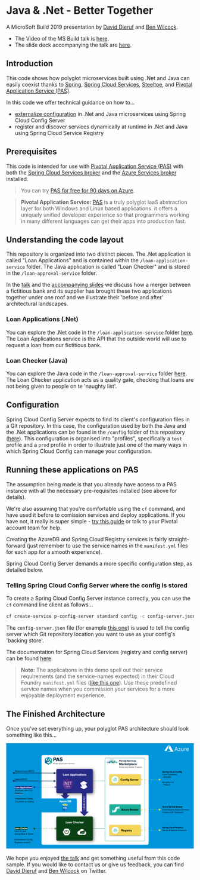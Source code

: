 # Java & .Net - Better Together

A MicroSoft Build 2019 presentation by [David Dieruf][14] and [Ben Wilcock][15].

* The Video of the MS Build talk is [here][5].
* The slide deck accompanying the talk are [here][13].

## Introduction

This code shows how polyglot microservices built using .Net and Java can easily coexist thanks to [Spring][17], [Spring Cloud Services][10], [Steeltoe][11], and [Pivotal Application Service (PAS)][7].

In this code we offer technical guidance on how to...

* [externalize configuration][18] in .Net and Java microservices using Spring Cloud Config Server
* register and discover services dynamically at runtime in .Net and Java using Spring Cloud Service Registry

## Prerequisites

This code is intended for use with [Pivotal Application Service (PAS)][7] with both the [Spring Cloud Services broker][10] and the [Azure Services broker][8] installed. 

> You can try [PAS for free for 90 days on Azure][9].

> **Pivotal Application Service:** [PAS][7] is a truly polyglot IaaS abstraction layer for both Windows and Linux based applications. it offers a uniquely unified developer experience so that programmers working in many different languages can get their apps into production fast.

## Understanding the code layout

This repository is organized into two distinct pieces. The .Net application is called "Loan Applications" and is contained within the `/loan-application-service` folder. The Java application is called "Loan Checker" and is stored in the `/loan-approval-service` folder.

In the [talk][5] and the [accompanying slides][13] we discuss how a merger between a fictitious bank and its supplier has brought these two applications together under one roof and we illustrate their 'before and after' architectural landscapes.

### Loan Applications (.Net)

You can explore the .Net code in the `/loan-application-service` folder [here][1]. The Loan Applications service is the API that the outside world will use to request a loan from our fictitious bank.

### Loan Checker (Java)

You can explore the Java code in the `/loan-approval-service` folder [here][2]. The Loan Checker application acts as a quality gate, checking that loans are not being given to people on te 'naughty list'.

## Configuration

Spring Cloud Config Server expects to find its client's configuration files in a Git repository. In this case, the configuration used by both the Java and the .Net applications can be found in the `/config` folder of this repository ([here][3]). This configuration is organised into "profiles", specifically a `test` profile and a `prod` profile in order to illustrate just one of the many ways in which Spring Cloud Config can manage your configuration.

## Running these applications on PAS

The assumption being made is that you already have access to a PAS instance with all the necessary pre-requisites installed (see above for details). 

We're also assuming that you're comfortable using the `cf` command, and have used it before to comission services and deploy applications. If you have not, it really is super simple - [try this guide][12] or talk to your Pivotal account team for help.

Creating the AzureDB and Spring Cloud Registry services is fairly straight-forward (just remember to use the service names in the `manifest.yml` files for each app for a smooth experience). 

Spring Cloud Config Server demands a more specific configuration step, as detailed below.

### Telling Spring Cloud Config Server where the config is stored

To create a Spring Cloud Config Server instance correctly, you can use the `cf` command line client as follows...

```bash
cf create-service p-config-server standard config -c config-server.json
```

The `config-server.json` file (for example [this one][4]) is used to tell the config server which Git repository location you want to use as your config's 'backing store'. 

The documentation for Spring Cloud Services (registry and config server) can be found [here][16].

> **Note:** The applications in this demo spell out their service requirements (and the service-names expected) in their Cloud Foundry `manifest.yml` files ([like this one][6]). Use these predefined service names when you commission your services for a more enjoyable deployment experience.

## The Finished Architecture

Once you've set everything up, your polyglot PAS architecture should look something like this...

![alt text](/images/after.png)

We hope you enjoyed [the talk][5] and get something useful from this code sample. If you would like to contact us or give us feedback, you can find [David Dieruf][14] and [Ben Wilcock][15] on Twitter.

[1]: /loan-application-service
[2]: /loan-approval-service
[3]: /config
[4]: /config/test/config-server.json
[5]: https://mybuild.techcommunity.microsoft.com/sessions/77161
[6]: /loan-approval-service/test-manifest.yml
[7]: https://pivotal.io/platform/pivotal-application-service
[8]: https://pivotal.io/platform/services-marketplace/data-management/microsoft-azure
[9]: https://azuremarketplace.microsoft.com/en-us/marketplace/apps/pivotal.pivotal-cloud-foundry?tab=PlansAndPrice
[10]: https://pivotal.io/platform/services-marketplace/microservices-management/spring-cloud-services
[11]: https://pivotal.io/platform/services-marketplace/microservices-management/steeltoe
[12]: https://pivotal.io/platform/pcf-tutorials/getting-started-with-pivotal-cloud-foundry
[13]: https://www.slideshare.net/BenWilcock1/java-and-net-together-at-scale-microservices-architecture
[14]: https://twitter.com/DierufDavid
[15]: https://twitter.com/benbravo73
[16]: https://docs.pivotal.io/spring-cloud-services/2-0/common/index.html
[17]: https://spring.io
[18]: https://12factor.net/config